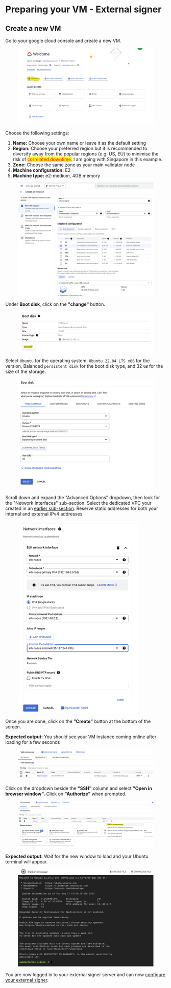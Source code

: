 # Preparing your VM - External signer

## Create a new VM

Go to your google cloud console and create a new VM.

<figure><img src="../.gitbook/assets/image.png" alt=""><figcaption></figcaption></figure>

Choose the following settings:

1. **Name:** Choose your own name or leave it as the default setting
2. **Region:** Choose your preferred region but it is recommended to diversify away from the popular regions (e.g. US, EU) to minimise the risk of <mark style="color:red;">correlated downtime.</mark> I am going with Singapore in this example.
3. **Zone:** Choose the same zone as your main validator node
4. **Machine configuration:** E2
5. **Machine type:** e2-medium, 4GB memory

<figure><img src="../.gitbook/assets/Screenshot 2023-08-17 at 3.37.03 PM.png" alt=""><figcaption></figcaption></figure>

&#x20;Under **Boot disk**, click on the **"change"** button.

<figure><img src="../.gitbook/assets/image (2).png" alt=""><figcaption></figcaption></figure>

Select `Ubuntu` for the operating system, `Ubuntu 22.04 LTS x86` for the version, Balanced `persistent disk` for the boot disk type, and 32 `GB` for the size of the storage.

<figure><img src="../.gitbook/assets/Screenshot 2023-08-17 at 3.45.57 PM.png" alt=""><figcaption></figcaption></figure>

Scroll down and expand the "Advanced Options" dropdown, then look for the "Network Interfaces" sub-section. Select the dedicated VPC your created in an [earlier sub-section](create-a-dedicated-virtual-private-cloud-vpc.md). Reserve static addresses for both your internal and external IPv4 addresses.

<figure><img src="../.gitbook/assets/Screenshot 2023-08-17 at 5.10.51 PM.png" alt="" width="375"><figcaption></figcaption></figure>

Once you are done, click on the **"Create"** button at the bottom of the screen.

**Expected output:** You should see your VM instance coming online after loading for a few seconds

<figure><img src="../.gitbook/assets/Screenshot 2023-08-17 at 3.47.33 PM.png" alt=""><figcaption></figcaption></figure>

&#x20;Click on the dropdown beside the **"SSH"** column and select **"Open in browser window".** Click on **"Authorize"** when prompted.

<figure><img src="../.gitbook/assets/image (5).png" alt=""><figcaption></figcaption></figure>

**Expected output:** Wait for the new window to load and your Ubuntu terminal will appear.

<figure><img src="../.gitbook/assets/Screenshot 2023-08-17 at 3.50.32 PM.png" alt=""><figcaption></figcaption></figure>

You are now logged in to your external signer server and can now [configure your external signer](../installing-and-configuring-your-validator-clients/set-up-and-configure-consensus-layer-client-teku/with-external-signer-web3signer/setup-and-configure-an-external-signer/).
